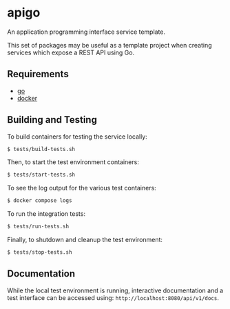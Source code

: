 # apigo
An application programming interface service template.

This set of packages may be useful as a template project when creating services
which expose a REST API using Go.

## Requirements

* [go](https://go.dev/dl/)
* [docker](https://docs.docker.com/get-docker/)

## Building and Testing

To build containers for testing the service locally:

```sh
$ tests/build-tests.sh
```

Then, to start the test environment containers:

```sh
$ tests/start-tests.sh
```

To see the log output for the various test containers:

```sh
$ docker compose logs
```

To run the integration tests:

```sh
$ tests/run-tests.sh
```

Finally, to shutdown and cleanup the test environment:

```sh
$ tests/stop-tests.sh
```

## Documentation

While the local test environment is running, interactive documentation and a
test interface can be accessed using: `http://localhost:8080/api/v1/docs`.

